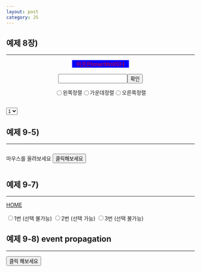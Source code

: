 ```yaml
---
layout: post
category: JS
---
```


<html>
    <head>
        <script>
            var div;
            var left, center, right;
            var bt, p;
            function init()
            {
                bt = document.getElementById("clickbt");
                p = document.getElementById("onp");
                div = document.getElementById("divId");
                left = document.getElementsByName("select").item(0);
                center = document.getElementsByName("select").item(1);
                right = document.getElementsByName("select").item(2);
                left.onchange = lChange;
                center.onchange = cChange;
                right.onchange = rChange;
                div.onmouseover = on;
                div.onmouseout =out;
                p.onmouseover = f;
            }
            function on(){
                div.style.background = "white";
            }
            function out(){
                div.style.background = "blue";
            }
            function lChange(){
                div.style.margin = "0px 0px";
            }
            function cChange(){
                div.style.margin = "auto";
            }
            function rChange(){
                div.style.margin = "0 0 0 70%";
            }
            function query(){
                var ret = confirm("이동하시겠습니까?");
                return ret;
            }
        </script>
    </head>
    <body onload="init()">
        <h2> 예제 8장) </h2><hr>
        <div class="divClass" id="divId" style="margin:auto; background:blue; color:red; display: flex; justify-content:center ; width: 30%;">이것은 <span>InnerHtml이다</span></div><br>
        <form style="display: flex;justify-content:center">
            <input type="text" id="input"><button type="button">확인</button>
        </form>
        <form style="display: flex;justify-content:center">
            <input type="radio" name="select" value="left">왼쪽정렬
            <input type="radio" name="select" value="center">가운데정렬
            <input type="radio" name="select" value="right">오른쪽정렬
        </form>
        <script>
            function print(){
                document.getElementById("input").focus();
                var text = document.location;
                alert(text);
            }
        </script>
        <script>
            var divElement = document.getElementById("divId");
            var text = "div태그의 background style : "+divElement.style.background;
            text+= "<br>div태그의 InnerHtml : "+ divElement.innerHTML;
            text+= "<br>"+ divElement.offsetTop;
            document.write(text);
        </script><br>
        <select>
            <option value="1">1</option>
            <option value="2">2</option>
            <option value="3">3</option>
        </select>
        <h2> 예제 9-5) </h2><hr>
        <p id="onp" style="display:inline-block">마우스를 올려보세요</p>
        <button id="clickbt" type="button" onclick="ff" >클릭해보세요</button>
        <script>
            function f(e){
              document.getElementById("clickbt").style.color="red";
            }
            function ff(){
                document.getElementById("clickbt").style.color="black";
            }
        </script>
        <h2> 예제 9-7) </h2><hr>
        <a href = "http://soku3d.github.io" onclick="return query()">HOME</a><br><br>
        <form>
            <input type="radio" onclick="return false">1번 (선택 불가능)
            <input type="radio">2번 (선택 가능)
            <input type="radio" onclick="event.preventDefault()">3번 (선택 불가능)
        </form>
        <h2> 예제 9-8) event propagation</h2><hr>
        <div id="divevent" style="color:purple"></div><button id="eb" type="button">클릭 해보세요</button>
        <script>
            var diva = document.getElementById("divevent");
            var button = document.getElementById("eb");
            document.body.addEventListener("click", capture, true); 
            button.addEventListener("click", bubble, false); 
            document.body.addEventListener("click", bubble, false);
            function bubble(e){
                diva.innerHTML += e.currentTarget.tagName+": bubble<br>";
            }
             function capture(e){
                diva.innerHTML += e.currentTarget.tagName +": capture<br>";
            }
        </script>
    </body>

</html>
